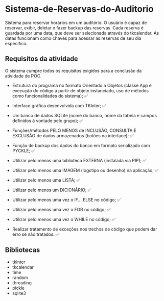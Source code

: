 # Sistema-de-Reservas-do-Auditorio
Sistema para reservar horários em um auditório.
O usuário é capaz de reservar, exibir, deletar e fazer backup das reservas. Cada reserva é guardada por uma data, que deve ser selecionada através do tkcalendar. As datas funcionam como chaves para acessar as reservas de seu dia específico.


## Requisitos da atividade
O sistema cumpre todos os requisitos exigidos para a conclusão da atividade de POO.
* Estrutura do programa no formato Orientado a Objetos (classe App e execução do código a partir de objeto instanciado, uso de métodos como funcionalidades do sistema); ✅

* Interface gráfica desenvolvida com TKInter; ✅

* Um banco de dados SQLite (nome do banco, nome da tabela e campos definidos à vontade pelo grupo); ✅

* Funções/métodos PELO MENOS de INCLUSÃO, CONSULTA E EXCLUSÃO de dados armazenados (botões na interface); ✅

* Função de backup dos dados do banco em formato serializado com PYCKLE; ✅

* Utilizar pelo menos uma biblioteca EXTERNA (instalada via PIP); ✅

* Utilizar pelo menos uma IMAGEM (logotipo ou desenho) na aplicação; ✅

* Utilizar pelo menos uma LISTA; ✅

* Utilizar pelo menos um DICIONÁRIO; ✅

* Utilizar pelo menos uma vez o IF... ELSE no código; ✅

* Utilizar pelo menos uma vez o FOR no código; ✅

* Utilizar pelo menos uma vez o WHILE no código; ✅

* Realizar tratamento de exceções nos trechos de código que podem dar erro se não tratados. ✅

## Bibliotecas 
* tkinter
* tkcalendar
* time
* random
* threading
* pickle
* sqlite3
